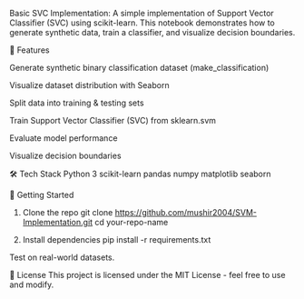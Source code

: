 Basic SVC Implementation:
A simple implementation of Support Vector Classifier (SVC) using scikit-learn.
This notebook demonstrates how to generate synthetic data, train a classifier, and visualize decision boundaries.

📌 Features

Generate synthetic binary classification dataset (make_classification)

Visualize dataset distribution with Seaborn

Split data into training & testing sets

Train Support Vector Classifier (SVC) from sklearn.svm

Evaluate model performance

Visualize decision boundaries

🛠️ Tech Stack
Python 3
scikit-learn
pandas
numpy
matplotlib
seaborn

🚀 Getting Started
1. Clone the repo
git clone https://github.com/mushir2004/SVM-Implementation.git
cd your-repo-name

2. Install dependencies
pip install -r requirements.txt

Test on real-world datasets.

📜 License
This project is licensed under the MIT License - feel free to use and modify.
